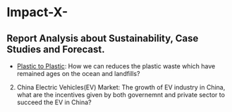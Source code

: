 # Impact-X-
## Report Analysis about Sustainability, Case Studies and Forecast.

* [Plastic to Plastic](https://github.com/nico2997/Impact-X-/blob/main/Plastic%20to%20Plastic/Plastic%20to%20Plastic.pdf): How we can reduces the plastic waste which have remained ages on the ocean and landfills?
2. China Electric Vehicles(EV) Market: The growth of EV industry in China, what are the incentives given by both governemnt and private sector to succeed the EV in China?
